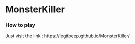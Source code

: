 # MonsterKiller

<h3> How to play </h3>
Just visit the link :  https://legitbeep.github.io/MonsterKiller/
